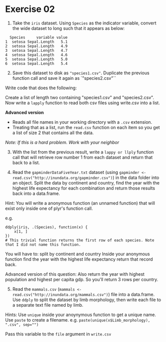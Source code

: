 
# Exercise 02

1. Take the `iris` dataset. Using `Species` as the indicator variable, convert the wide dataset to long such that it appears as below:

```
  Species     variable value
1  setosa Sepal.Length   5.1
2  setosa Sepal.Length   4.9
3  setosa Sepal.Length   4.7
4  setosa Sepal.Length   4.6
5  setosa Sepal.Length   5.0
6  setosa Sepal.Length   5.4
```

2.  Save this dataset to disk as `"species1.csv"`. Duplicate the previous function call and save it again as `"species2.csv"``

Write code that does the following:

Create a list of length two containing "species1.csv" and "species2.csv". 
Now write a `lapply` function to read both csv files using write.csv into a list.

__Advanced version__
* Reads all file names in your working directory with a `.csv` extension.  
* Treating that as a list, run the `read.csv` function on each item so you get a list of size 2 that contains all the data.

*Note: If this is a hard problem. Work with your neighbor*

3. With the list from the previous result, write a `lappy or llply` function call that will retrieve row number 1 from each dataset and return that back to a list.

4. Read the `gapminderDataFiveYear.txt` dataset (using `gapminder <- read.csv("http://inundata.org/gapminder.csv")`) in the data folder into an object. Split the data by continent and country, find the year with the highest life expectancy for each combination and return those results back into a data.frame. 

Hint: You will write a anonymous function (an unnamed function) that will exist only inside one of plyr's function call. 

e.g. 
```
ddply(iris, .(Species), function(x) {
    x[1, ]
})
# This trivial function returns the first row of each species. Note that I did not name this function.
```

You will have to:
    split by continent and country
    Inside your anonymous function find the year with the highest life expectancy
    return that record back.

Advanced version of this question: Also return the year with highest population and highest per capita gdp. So you'll return 3 rows per country. 


5. Read the `mammals.csv` (`mammals <- read.csv("http://inundata.org/mammals.csv")`) file into a data.frame. Use `ddply` to split the dataset by limb morphology, then write each file to a separate text file named by limb.

Hints: Use `unique` inside your anoynymous function to get a unique name.
Use `paste` to create a filename. e.g. `paste(unique(x$Limb_morphology), ".csv", sep="")`

Pass this variable to the `file` argument in `write.csv`



